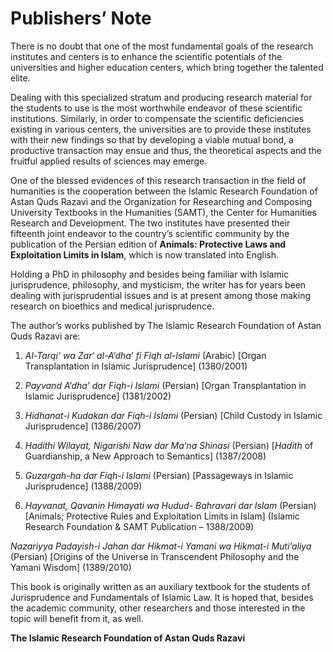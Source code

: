 Publishers’ Note
================

There is no doubt that one of the most fundamental goals of the research
institutes and centers is to enhance the scientific potentials of the
universities and higher education centers, which bring together the
talented elite.

Dealing with this specialized stratum and producing research material
for the students to use is the most worthwhile endeavor of these
scientific institutions. Similarly, in order to compensate the
scientific deficiencies existing in various centers, the universities
are to provide these institutes with their new findings so that by
developing a viable mutual bond, a productive transaction may ensue and
thus, the theoretical aspects and the fruitful applied results of
sciences may emerge.

One of the blessed evidences of this research transaction in the field
of humanities is the cooperation between the Islamic Research Foundation
of Astan Quds Razavi and the Organization for Researching and Composing
University Textbooks in the Humanities (SAMT), the Center for Humanities
Research and Development. The two institutes have presented their
fifteenth joint endeavor to the country’s scientific community by the
publication of the Persian edition of **Animals: Protective Laws and
Exploitation Limits in Islam**, which is now translated into English.

Holding a PhD in philosophy and besides being familiar with Islamic
jurisprudence, philosophy, and mysticism, the writer has for years been
dealing with jurisprudential issues and is at present among those making
research on bioethics and medical jurisprudence.

The author’s works published by The Islamic Research Foundation of Astan
Quds Razavi are:

1. *Al-Tarqi‘ wa Zar‘ al-A‘dha’ fi Fiqh al-Islami* (Arabic) [Organ
Transplantation in Islamic Jurisprudence] (1380/2001)

2. *Payvand A‘dha’ dar Fiqh-i Islami* (Persian) [Organ Transplantation
in Islamic Jurisprudence] (1381/2002)

3. *Hidhanat-i Kudakan dar Fiqh-i Islami* (Persian) [Child Custody in
Islamic Jurisprudence] (1386/2007)

4. *Hadithi Wilayat, Nigarishi Naw dar Ma‘na Shinasi* (Persian)
[*Hadith* of Guardianship, a New Approach to Semantics] (1387/2008)

5. *Guzargah-ha dar Fiqh-i Islami* (Persian) [Passageways in Islamic
Jurisprudence] (1388/2009)

6. *Hayvanat, Qavanin Himayati wa Hudud- Bahravari dar Islam* (Persian)
[Animals; Protective Rules and Exploitation Limits in Islam] (Islamic
Research Foundation & SAMT Publication – 1388/2009)

*Nazariyya Padayish-i Jahan dar Hikmat-i Yamani wa Hikmat-i Muti‘aliya*
(Persian) [Origins of the Universe in Transcendent Philosophy and the
Yamani Wisdom] (1389/2010)

This book is originally written as an auxiliary textbook for the
students of Jurisprudence and Fundamentals of Islamic Law. It is hoped
that, besides the academic community, other researchers and those
interested in the topic will benefit from it, as well.

**The Islamic Research Foundation of Astan Quds Razavi**


